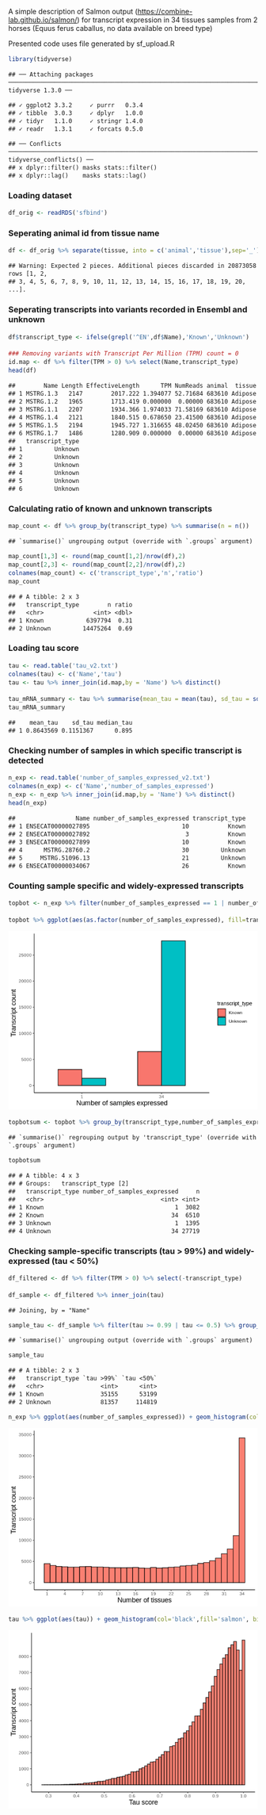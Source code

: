 
A simple description of Salmon output (https://combine-lab.github.io/salmon/) for transcript expression in 34 tissues samples from 2 horses (Equus ferus caballus, no data available on breed type)

Presented code uses file generated by sf_upload.R




```r
library(tidyverse)
```

```
## ── Attaching packages ──────────────────────────────────────────────────────────────────────────────────────────────────────────── tidyverse 1.3.0 ──
```

```
## ✓ ggplot2 3.3.2     ✓ purrr   0.3.4
## ✓ tibble  3.0.3     ✓ dplyr   1.0.0
## ✓ tidyr   1.1.0     ✓ stringr 1.4.0
## ✓ readr   1.3.1     ✓ forcats 0.5.0
```

```
## ── Conflicts ─────────────────────────────────────────────────────────────────────────────────────────────────────────────── tidyverse_conflicts() ──
## x dplyr::filter() masks stats::filter()
## x dplyr::lag()    masks stats::lag()
```

### Loading dataset

```r
df_orig <- readRDS('sfbind') 
```

### Seperating animal id from tissue name

```r
df <- df_orig %>% separate(tissue, into = c('animal','tissue'),sep='_')
```

```
## Warning: Expected 2 pieces. Additional pieces discarded in 20873058 rows [1, 2,
## 3, 4, 5, 6, 7, 8, 9, 10, 11, 12, 13, 14, 15, 16, 17, 18, 19, 20, ...].
```
### Seperating transcripts into variants recorded in Ensembl and unknown


```r
df$transcript_type <- ifelse(grepl('^EN',df$Name),'Known','Unknown')

### Removing variants with Transcript Per Million (TPM) count = 0
id.map <- df %>% filter(TPM > 0) %>% select(Name,transcript_type)
head(df)
```

```
##        Name Length EffectiveLength      TPM NumReads animal  tissue
## 1 MSTRG.1.3   2147        2017.222 1.394077 52.71684 683610 Adipose
## 2 MSTRG.1.2   1965        1713.419 0.000000  0.00000 683610 Adipose
## 3 MSTRG.1.1   2207        1934.366 1.974033 71.58169 683610 Adipose
## 4 MSTRG.1.4   2121        1840.515 0.678650 23.41500 683610 Adipose
## 5 MSTRG.1.5   2194        1945.727 1.316655 48.02450 683610 Adipose
## 6 MSTRG.1.7   1486        1280.909 0.000000  0.00000 683610 Adipose
##   transcript_type
## 1         Unknown
## 2         Unknown
## 3         Unknown
## 4         Unknown
## 5         Unknown
## 6         Unknown
```

### Calculating ratio of known and unknown transcripts

```r
map_count <- df %>% group_by(transcript_type) %>% summarise(n = n())
```

```
## `summarise()` ungrouping output (override with `.groups` argument)
```

```r
map_count[1,3] <- round(map_count[1,2]/nrow(df),2)
map_count[2,3] <- round(map_count[2,2]/nrow(df),2)
colnames(map_count) <- c('transcript_type','n','ratio')
map_count
```

```
## # A tibble: 2 x 3
##   transcript_type        n ratio
##   <chr>              <int> <dbl>
## 1 Known            6397794  0.31
## 2 Unknown         14475264  0.69
```

### Loading tau score


```r
tau <- read.table('tau_v2.txt')
colnames(tau) <- c('Name','tau')
tau <- tau %>% inner_join(id.map,by = 'Name') %>% distinct()

tau_mRNA_summary <- tau %>% summarise(mean_tau = mean(tau), sd_tau = sd(tau), median_tau = median(tau))
tau_mRNA_summary
```

```
##    mean_tau    sd_tau median_tau
## 1 0.8643569 0.1151367      0.895
```

### Checking number of samples in which specific transcript is detected

```r
n_exp <- read.table('number_of_samples_expressed_v2.txt') 
colnames(n_exp) <- c('Name','number_of_samples_expressed')
n_exp <- n_exp %>% inner_join(id.map,by = 'Name') %>% distinct()
head(n_exp)
```

```
##                 Name number_of_samples_expressed transcript_type
## 1 ENSECAT00000027895                          10           Known
## 2 ENSECAT00000027892                           3           Known
## 3 ENSECAT00000027899                          10           Known
## 4      MSTRG.28760.2                          30         Unknown
## 5     MSTRG.51096.13                          21         Unknown
## 6 ENSECAT00000034067                          26           Known
```

### Counting sample specific and widely-expressed transcripts

```r
topbot <- n_exp %>% filter(number_of_samples_expressed == 1 | number_of_samples_expressed == 34)

topbot %>% ggplot(aes(as.factor(number_of_samples_expressed), fill=transcript_type)) + geom_bar(col='black',position = 'dodge',width = 0.6) + theme_classic() + ylab('Transcript count') + xlab('Number of samples expressed') + theme(axis.title = element_text( size = 14 )) + scale_y_continuous(breaks = seq(0,40000,5000))
```

![](salmon_rnaseq_files/figure-html/unnamed-chunk-8-1.png)<!-- -->

```r
topbotsum <- topbot %>% group_by(transcript_type,number_of_samples_expressed) %>% summarise(n=n())
```

```
## `summarise()` regrouping output by 'transcript_type' (override with `.groups` argument)
```

```r
topbotsum
```

```
## # A tibble: 4 x 3
## # Groups:   transcript_type [2]
##   transcript_type number_of_samples_expressed     n
##   <chr>                                 <int> <int>
## 1 Known                                     1  3082
## 2 Known                                    34  6510
## 3 Unknown                                   1  1395
## 4 Unknown                                  34 27719
```

### Checking sample-specific transcripts (tau > 99%) and widely-expressed (tau < 50%)

```r
df_filtered <- df %>% filter(TPM > 0) %>% select(-transcript_type)

df_sample <- df_filtered %>% inner_join(tau)
```

```
## Joining, by = "Name"
```

```r
sample_tau <- df_sample %>% filter(tau >= 0.99 | tau <= 0.5) %>% group_by(transcript_type) %>% summarise('tau >99%'=sum(tau>0.99), 'tau <50%' = sum(tau<0.5))
```

```
## `summarise()` ungrouping output (override with `.groups` argument)
```

```r
sample_tau
```

```
## # A tibble: 2 x 3
##   transcript_type `tau >99%` `tau <50%`
##   <chr>                <int>      <int>
## 1 Known                35155      53199
## 2 Unknown              81357     114819
```


```r
n_exp %>% ggplot(aes(number_of_samples_expressed)) + geom_histogram(col='black',fill='salmon',binwidth = 1) + theme_classic() + ylab('Transcript count') + xlab('Number of tissues')  + scale_x_continuous(breaks = seq(1,34,3)) + theme(strip.text = element_text(size = 15), axis.title = element_text( size = 14 )) + scale_y_continuous(breaks = seq(0,40000,5000)) 
```

![](salmon_rnaseq_files/figure-html/unnamed-chunk-10-1.png)<!-- -->


```r
tau %>% ggplot(aes(tau)) + geom_histogram(col='black',fill='salmon', binwidth = 0.01) + theme_classic() + ylab('Transcript count') + xlab('Tau score')  + scale_x_continuous(breaks = seq(0.2,1,0.1))  + theme(strip.text = element_text(size = 15), axis.title = element_text( size = 14 )) + scale_y_continuous(breaks = seq(0,8000,1000))
```

![](salmon_rnaseq_files/figure-html/unnamed-chunk-11-1.png)<!-- -->

